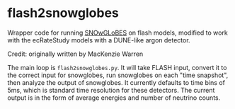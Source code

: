 # flash2snowglobes
Wrapper code for running [SNOwGLoBES](https://github.com/SNOwGLoBES/snowglobes) on flash models, modified to work with the ecRateStudy models with a DUNE-like argon detector.

Credit: originally written by MacKenzie Warren

The main loop is `flash2snowglobes.py`. It will take FLASH input, convert it to the correct input for snowglobes, run snowglobes on each "time snapshot", then analyze the output of snowglobes. It currently defaults to time bins of 5ms, which is standard time resolution for these detectors. The current output is in the form of average energies and number of neutrino counts.
